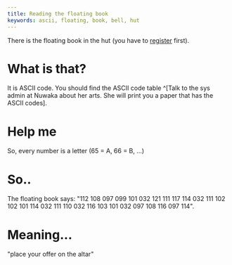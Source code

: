 ```yaml
---
title: Reading the floating book
keywords: ascii, floating, book, bell, hut
---
```


There is the floating book in the hut (you have to [register](030-register.md) first).

# What is that?
It is ASCII code. You should find the ASCII code table ^[Talk to the sys admin at Nuwaka about her arts. She will print you a paper that has the ASCII codes].

# Help me
So, every number is a letter (65 = A, 66 = B, ...)

# So..
The floating book says: "112 108 097 099 101 032 121 111 117 114 032 111 102 102 101 114 032 111 110 032 116 103 101 032 097 108 116 097 114".

# Meaning...
"place your offer on the altar"
